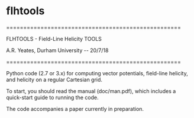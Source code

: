 # flhtools
===================================================

FLHTOOLS - Field-Line Helicity TOOLS

A.R. Yeates, Durham University -- 20/7/18

===================================================

Python code (2.7 or 3.x) for computing vector potentials, field-line helicity, and helicity on a regular Cartesian grid.

To start, you should read the manual (doc/man.pdf), which includes a quick-start guide to running the code.

The code accompanies a paper currently in preparation.
